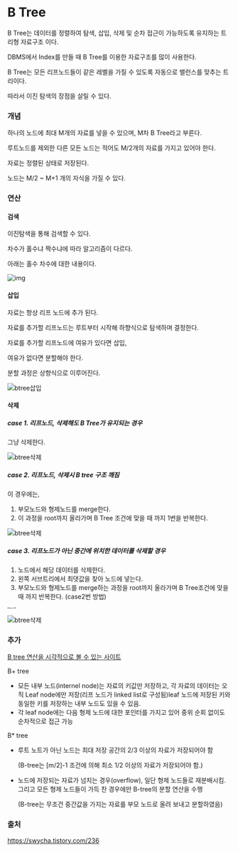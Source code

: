# B Tree

 B Tree는 데이터를 정렬하여 탐색, 삽입, 삭제 및 순차 접근이 가능하도록 유지하는 트리형 자료구조 이다.

DBMS에서 Index를 만들 때 B Tree를 이용한 자료구조를 많이 사용한다. 

B Tree는 모든 리프노드들이 같은 레벨을 가질 수 있도록 자동으로 밸런스를 맞추는 트리이다.

따라서 이진 탐색의 장점을 살릴 수 있다. 

### 개념

하나의 노드에 최대 M개의 자료를 넣을 수 있으며, M차 B Tree라고 부른다. 

루트노드를 제외한 다른 모든 노드는 적어도 M/2개의 자료를 가지고 있어야 한다.

자료는 정렬된 상태로 저장된다. 

노드는 M/2 ~ M+1 개의 자식을 가질 수 있다.



### 연산

#### 검색

이진탐색을 통해 검색할 수 있다. 

차수가 홀수냐 짝수냐에 따라 알고리즘이 다르다.

아래는 홀수 차수에 대한 내용이다.

![img](https://blog.kakaocdn.net/dn/cikell/btqBRvDU1xF/CdIhvg8XEhHKaP23vE4Ju1/img.jpg)

#### 삽입

자료는 항상 리프 노드에 추가 된다.

자료를 추가할 리프노드는 루트부터 시작해 하향식으로 탐색하며 결정한다.

자료를 추가할 리프노드에 여유가 있다면 삽입,

여유가 없다면 분할해야 한다. 

분할 과정은 상향식으로 이루어진다. 

![btree삽입](https://hyungjoon6876.github.io/jlog/assets/img/20180720/btree_6.png)

#### 삭제

##### case 1. 리프노드, 삭제해도 B Tree가 유지되는 경우 

그냥 삭제한다.

![btree삭제](https://hyungjoon6876.github.io/jlog/assets/img/20180720/btree_7.png)

##### case 2. 리프노드, 삭제시 B tree 구조 깨짐

이 경우에는, 

1) 부모노드와 형제노드를 merge한다.
2) 이 과정을 root까지 올라가며 B Tree 조건에 맞을 때 까지 1번을 반복한다. 

![btree삭제](https://hyungjoon6876.github.io/jlog/assets/img/20180720/btree_8.png)

##### case 3. 리프노드가 아닌 중간에 위치한 데이터를 삭제할 경우

1) 노드에서 해당 데이터를 삭제한다.
2) 왼쪽 서브트리에서 최댓값을 찾아 노드에 넣는다. 
3) 부모노드와 형제노드를 merge하는 과정을 root까지 올라가며 B Tree조건에 맞을 때 까지 반복한다. (case2번 방법)

<img src="https://hyungjoon6876.github.io/jlog/assets/img/20180720/btree_9.png" alt="btree삭제" style="zoom: 25%;" />

![btree삭제](https://hyungjoon6876.github.io/jlog/assets/img/20180720/btree_10.png)



### 추가

[B tree 연산을 시각적으로 볼 수 있는 사이트](https://www.cs.usfca.edu/~galles/visualization/BTree.html) 

B+ tree

- 모든 내부 노드(internel node)는 자료의 키값만 저장하고, 각 자료의 데이터는 오직 Leaf node에만 저장(리프 노드가 linked list로 구성됨)leaf 노드에 저장된 키와 동일한 키를 저장하는 내부 노드도 있을 수 있음.
- 각 leaf node에는 다음 형제 노드에 대한 포인터를 가지고 있어 중위 순회 없이도 순차적으로 접근 가능

B* tree

- 루트 노트가 아닌 노드는 최대 저장 공간의 2/3 이상의 자료가 저장되어야 함

  (B-tree는 [m/2]-1 조건에 의해 최소 1/2 이상의 자료가 저장되어야 함.)

- 노드에 저장되는 자료가 넘치는 경우(overflow), 일단 형제 노드들로 재분배시킴. 그리고 모든 형제 노드들이 가득 찬 경우에만 B-tree의 분할 연산을 수행

  (B-tree는 무조건 중간값을 가지는 자료를 부모 노드로 올려 보내고 분할하였음)



### 출처

https://swycha.tistory.com/236
